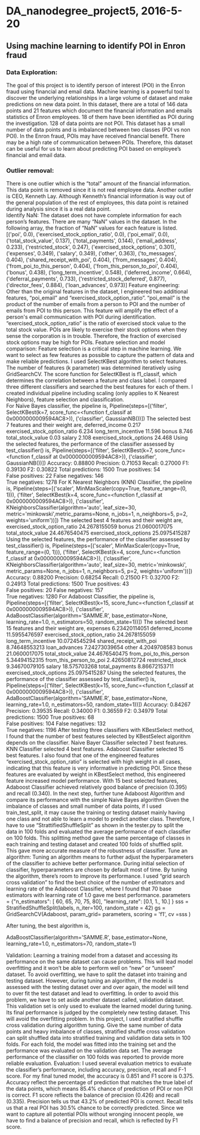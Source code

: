 # DA_nanodegree_project5, 2016-5-20
## Using machine learning to identify POI in Enron fraud

### Data Exploration:
The goal of this project is to identify person of interest (POI) in the Enron fraud using financial and email data. Machine learning is a powerful tool to discover the underlying relationships in a large volume of dataset and make predictions on new data point. In this dataset, there are a total of 146 data points and 21 features which document the financial information and emails statistics of Enron employees. 18 of them have been identified as POI during the investigation. 128 of data points are not POI. This dataset has a small number of data points and is imbalanced between two classes (POI vs non POI). In the Enron fraud, POIs may have received financial benefit. There may be a high rate of communication between POIs. Therefore, this dataset can be useful for us to learn about predicting POI based on employee’s financial and email data. 

### Outlier removal: 
There is one outlier which is the “total” amount of the financial information. This data point is removed since it is not real employee data. Another outlier is CEO, Kenneth Lay. Although Kenneth’s financial information is way out of the general population of the rest of employees, this data point is retained during analysis since it is a real data point.  
Identify NaN:
The dataset does not have complete information for each person’s features. There are many “NaN” values in the dataset. In the following array, the fraction of “NaN” values for each feature is listed. 
[('poi', 0.0),
 ('exercised_stock_option_ratio', 0.0),
 ('poi_email', 0.0),
 ('total_stock_value', 0.137),
 ('total_payments', 0.144),
 ('email_address', 0.233),
 ('restricted_stock', 0.247),
 ('exercised_stock_options', 0.301),
 ('expenses', 0.349),
 ('salary', 0.349),
 ('other', 0.363),
 ('to_messages', 0.404),
 ('shared_receipt_with_poi', 0.404),
 ('from_messages', 0.404),
 ('from_poi_to_this_person', 0.404),
 ('from_this_person_to_poi', 0.404),
 ('bonus', 0.438),
 ('long_term_incentive', 0.548),
 ('deferred_income', 0.664),
 ('deferral_payments', 0.733),
 ('restricted_stock_deferred', 0.877),
 ('director_fees', 0.884),
 ('loan_advances', 0.973)]
Feature engineering:
Other than the original features in the dataset, I engineered two additional features, “poi_email” and “exercised_stock_option_ratio”. “poi_email” is the product of the number of emails from a person to POI and the number of emails from POI to this person. This feature will amplify the effect of a person's email communication with POI during identification. 
“exercised_stock_option_ratio” is the ratio of exercised stock value to the total stock value. POIs are likely to exercise their stock options when they sense the corporation is in trouble. Therefore, the fraction of exercised stock options may be high for POIs. 
Feature selection and model comparison: 
Feature selection is a critical step in machine learning. We want to select as few features as possible to capture the pattern of data and make reliable predictions. I used SelectKBest algorithm to select features. The number of features (k parameter) was determined iteratively using GridSearchCV. The score function for SelectKBest is f1_classif, which determines the correlation between a feature and class label.
I compared three different classifiers and searched the best features for each of them. I created individual pipeline including scaling (only applies to K Nearest Neighbors), feature selection and classification.  
For Naïve Bayes classifier, the pipeline is,
Pipeline(steps=[('filter', SelectKBest(k=7, score_func=<function f_classif at 0x0000000009594AC8>)), ('classifier', GaussianNB())])
The selected best 7 features and their weight are, 
deferred_income 0.217
exercised_stock_option_ratio 6.234
long_term_incentive 11.596
bonus 8.746
total_stock_value 0.03
salary 2.108
exercised_stock_options 24.468
Using the selected features, the performance of the classifier assessed by test_classifier() is,
Pipeline(steps=[('filter', SelectKBest(k=7, score_func=<function f_classif at 0x0000000009594AC8>)), ('classifier', GaussianNB())])
	Accuracy: 0.88800	Precision: 0.71053	Recall: 0.27000	F1: 0.39130	F2: 0.30822
	Total predictions: 1500	True positives:   54	
	False positives:   22	False negatives:  146	
	True negatives: 1278
For K Nearest Neighbors (KNN) Classifier, the pipeline is,
Pipeline(steps=[('scaler', MinMaxScaler(copy=True, feature_range=(0, 1))), ('filter', SelectKBest(k=4, score_func=<function f_classif at 0x0000000009594AC8>)), ('classifier', KNeighborsClassifier(algorithm='auto', leaf_size=30, metric='minkowski',metric_params=None, n_jobs=1, n_neighbors=5, p=2, weights='uniform'))])
The selected best 4 features and their weight are, 
exercised_stock_option_ratio 24.2678155059
bonus 21.0600017075
total_stock_value 24.4676540475
exercised_stock_options 25.0975415287
Using the selected features, the performance of the classifier assessed by test_classifier() is,
Pipeline(steps=[('scaler', MinMaxScaler(copy=True, feature_range=(0, 1))), ('filter', SelectKBest(k=4, score_func=<function f_classif at 0x0000000009594AC8>)), ('classifier', KNeighborsClassifier(algorithm='auto', leaf_size=30, metric='minkowski', metric_params=None, n_jobs=1, n_neighbors=5, p=2, weights='uniform'))])
	Accuracy: 0.88200	Precision: 0.68254	Recall: 0.21500	F1: 0.32700	F2: 0.24913
	Total predictions: 1500	True positives:   43	
	False positives:   20	False negatives:  157	
	True negatives: 1280
For Adaboost Classifier, the pipeline is,
Pipeline(steps=[('filter', SelectKBest(k=15, score_func=<function f_classif at 0x0000000009594AC8>)), ('classifier', AdaBoostClassifier(algorithm='SAMME.R', base_estimator=None, learning_rate=1.0, n_estimators=50, random_state=1))])
The selected best 15 features and their weight are, 
expenses 6.23420114051
deferred_income 11.5955476597
exercised_stock_option_ratio 24.2678155059
long_term_incentive 10.0724545294
shared_receipt_with_poi 8.74648553213
loan_advances 7.24273039654
other 4.2049708583
bonus 21.0600017075
total_stock_value 24.4676540475
from_poi_to_this_person 5.34494152315
from_this_person_to_poi 2.42650812724
restricted_stock 9.34670079105
salary 18.575703268
total_payments 8.86672153711
exercised_stock_options 25.0975415287
Using the selected features, the performance of the classifier assessed by test_classifier() is,
Pipeline(steps=[('filter', SelectKBest(k=15, score_func=<function f_classif at 0x0000000009594AC8>)), ('classifier', AdaBoostClassifier(algorithm='SAMME.R', base_estimator=None, learning_rate=1.0, n_estimators=50, random_state=1))])
	Accuracy: 0.84267	Precision: 0.39535	Recall: 0.34000	F1: 0.36559	F2: 0.34979
	Total predictions: 1500	True positives:   68	
	False positives:  104	False negatives:  132	
	True negatives: 1196
After testing three classifiers with KBestSelect method, I found that the number of best features selected by KBestSelect algorithm depends on the classifier. Naive Bayer Classifier selected 7 best features. KNN Classifier selected 4 best features. Adaboost Classifier selected 15 best features. I also found that one of the engineered features “exercised_stock_option_ratio” is selected with high weight in all cases, indicating that this feature is very informative in predicting POI. Since these features are evaluated by weight in KBestSelect method, this engineered feature increased model performance. 
With 15 best selected features, Adaboost Classifier achieved relatively good balance of precision (0.395) and recall (0.340). In the next step, further tune Adaboost Algorithm and compare its performance with the simple Naive Bayes algorithm
Given the imbalance of classes and small number of data points, if I used train_test_split, it may cause the training or testing dataset mainly having one class and not able to learn a model to predict another class. Therefore, I have to use “StrattifiedShuffleSplit” as shown in the tester.py to split the data in 100 folds and evaluated the average performance of each classifier on 100 folds. This splitting method gave the same percentage of classes in each training and testing dataset and created 100 folds of shuffled split. This gave more accurate measure of the robustness of classifier. 
Tune an algorithm: 
Tuning an algorithm means to further adjust the hyperparameters of the classifier to achieve better performance. During initial selection of classifier, hyperparameters are chosen by default most of time. By tuning the algorithm, there’s room to improve its performance. I used “grid search cross validation” to find the best choice of the number of estimators and learning rate of the Adaboost Classifier, where I found that 70 base estimators with learning rate of 1.0 gave me best performance. 
parameters = {"n_estimators": [ 60, 65, 70, 75, 80],
              "learning_rate": [0.1, 1., 10.]
             }
sss = StratifiedShuffleSplit(labels,  n_iter=100, random_state = 42)
gs = GridSearchCV(Adaboost, param_grid= parameters, scoring = 'f1', cv =sss )

After tuning, the best algorithm is,

AdaBoostClassifier(algorithm='SAMME.R', base_estimator=None,
          learning_rate=1.0, n_estimators=70, random_state=1)

Validation: 
Learning a training model from a dataset and accessing its performance on the same dataset can cause problems. This will lead model overfitting and it won’t be able to perform well on “new” or “unseen” dataset. To avoid overfitting, we have to split the dataset into training and testing dataset. However, during tuning an algorithm, if the model is assessed with the testing dataset over and over again, the model will tend to over fit the test dataset and lead to overfitting. In order to avoid this problem, we have to set aside another dataset called, validation dataset. This validation set is only used to evaluate the learned model during tuning. Its final performance is judged by the completely new testing dataset. This will avoid the overfitting problem.
In this project, I used stratified shuffle cross validation during algorithm tuning. Give the same number of data points and heavy imbalance of classes, stratified shuffle cross validation can split shuffled data into stratified training and validation data sets in 100 folds. For each fold, the model was fitted into the training set and the performance was evaluated on the validation data set. The average performance of the classifier on 100 folds was reported to provide more reliable evaluation.
Evaluation: 
I used several evaluation metrics to evaluate the classifier’s performance, including accuracy, precision, recall and F-1 score. For my final tuned model, the accuracy is 0.851 and F1 score is 0.375. Accuracy reflect the percentage of prediction that matches the true label of the data points, which means 85.4% chance of prediction of POI or non POI is correct. F1 score reflects the balance of precision (0.426) and recall (0.335). Precision tells us that 43.2% of predicted POI is correct. Recall tells us that a real POI has 30.5% chance to be correctly predicted. Since we want to capture all potential POIs without wronging innocent people, we have to find a balance of precision and recall, which is reflected by F1 score.  
